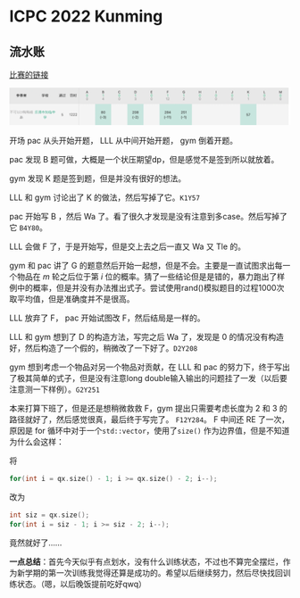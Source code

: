 # ICPC 2022 Kunming

## 流水账

[比赛的链接](https://ac.nowcoder.com/acm/contest/41004?&headNav=www)

![比赛情况](rnk.png)

开场 pac 从头开始开题， LLL 从中间开始开题， gym 倒着开题。

pac 发现 B 题可做，大概是一个状压期望dp，但是感觉不是签到所以就放着。

gym 发现 K 题是签到题，但是并没有很好的想法。

LLL 和 gym 讨论出了 K 的做法，然后写掉了它。`K1Y57`

pac 开始写 B ，然后 Wa 了。看了很久才发现是没有注意到多case。然后写掉了它 `B4Y80`。

LLL 会做 F 了，于是开始写，但是交上去之后一直又 Wa 又 Tle 的。

gym 和 pac 讲了 G 的题意然后开始一起想，但是不会。主要是一直试图求出每一个物品在 $m$ 轮之后位于第 $i$ 位的概率。猜了一些结论但是是错的，暴力跑出了样例中的概率，但是并没有办法推出式子。尝试使用rand()模拟题目的过程1000次取平均值，但是准确度并不是很高。

LLL 放弃了 F， pac 开始试图改 F，然后结局是一样的。

LLL 和 gym 想到了 D 的构造方法，写完之后 Wa 了，发现是 0 的情况没有构造好，然后构造了一个假的，稍微改了一下好了。`D2Y208`

gym 想到考虑一个物品对另一个物品对贡献，在 LLL 和 pac 的努力下，终于写出了极其简单的式子，但是没有注意long double输入输出的问题挂了一发（以后要注意测一下样例）。`G2Y251`

本来打算下班了，但是还是想稍微救救 F，gym 提出只需要考虑长度为 2 和 3 的路径就好了，然后感觉很真，最后终于写完了。 `F12Y284`。 F 中间还 RE 了一次，原因是 for 循环中对于一个`std::vector`，使用了`size()` 作为边界值，但是不知道为什么会这样：

将

``` c++
for(int i = qx.size() - 1; i >= qx.size() - 2; i--);
```

改为

``` c++
int siz = qx.size();
for(int i = siz - 1; i >= siz - 2; i--);
```

竟然就好了……

**一点总结**：首先今天似乎有点划水，没有什么训练状态，不过也不算完全摆烂，作为新学期的第一次训练我觉得还算是成功的。希望以后继续努力，然后尽快找回训练状态。（嗯，以后晚饭提前吃好qwq）
